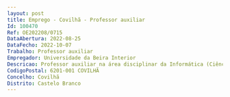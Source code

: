 ```yaml
--- 
layout: post
title: Emprego - Covilhã - Professor auxiliar
Id: 100470
Ref: OE202208/0715
DataAbertura: 2022-08-25
DataFecho: 2022-10-07
Trabalho: Professor auxiliar
Empregador: Universidade da Beira Interior
Descricao: Professor auxiliar na área disciplinar da Informática (Ciência e Tecnologia da Programação ou Engenharia de Software   1 vaga, Ciência de Dados   1 vaga) de acordo com o conteúdo funcional previsto para a categoria no ECDU e no Regulamento de Concursos e Contratação Académica da UBI
CodigoPostal: 6201-001 COVILHÃ
Concelho: Covilhã
Distrito: Castelo Branco
--- 
```


